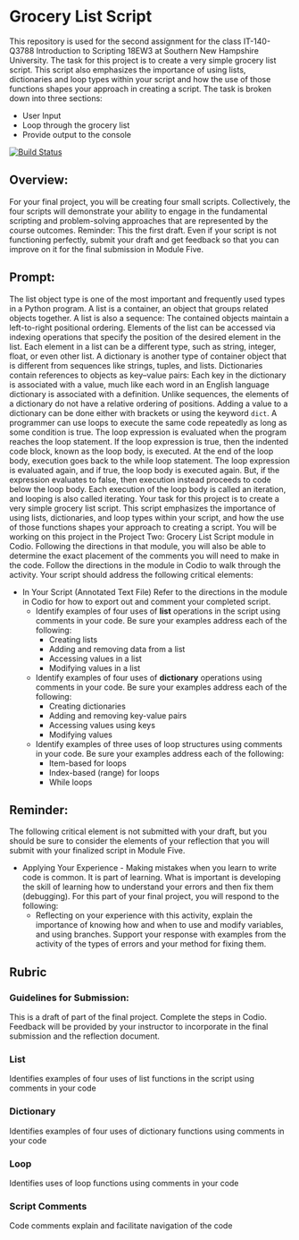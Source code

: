 # Grocery List Script
This repository is used for the second assignment for the class IT-140-Q3788 Introduction to Scripting 18EW3 at Southern New Hampshire University. The task for this project is to create a very simple grocery list script. This script also emphasizes the importance of using lists, dictionaries and loop types within your script and how the use of those functions shapes your approach in creating a script.
The task is broken down into three sections:
* User Input
* Loop through the grocery list
* Provide output to the console

[![Build Status](https://travis-ci.org/rowland007/Grocery-List-Script.svg?branch=develop)](https://travis-ci.org/rowland007/Grocery-List-Script)

## Overview:
For your final project, you will be creating four small scripts. Collectively, the four scripts will demonstrate your ability to engage in the fundamental scripting and problem-solving approaches that are represented by the course outcomes.
Reminder: This the first draft. Even if your script is not functioning perfectly, submit your draft and get feedback so that you can improve on it for the final submission in Module Five.

## Prompt:
The list object type is one of the most important and frequently used types in a Python program. A list is a container, an object that groups related objects together. A list is also a sequence: The contained objects maintain a left-to-right positional ordering. Elements of the list can be accessed via indexing operations that specify the position of the desired element in the list. Each element in a list can be a different type, such as string, integer, float, or even other list. 
A dictionary is another type of container object that is different from sequences like strings, tuples, and lists. Dictionaries contain references to objects as key–value pairs: Each key in the dictionary is associated with a value, much like each word in an English language dictionary is associated with a definition. Unlike sequences, the elements of a dictionary do not have a relative ordering of positions. Adding a value to a dictionary can be done either with brackets or using the keyword `dict`.
A programmer can use loops to execute the same code repeatedly as long as some condition is true. The loop expression is evaluated when the program reaches the loop statement. If the loop expression is true, then the indented code block, known as the loop body, is executed. At the end of the loop body, execution goes back to the while loop statement. The loop expression is evaluated again, and if true, the loop body is executed again. But, if the expression evaluates to false, then execution instead proceeds to code below the loop body. Each execution of the loop body is called an iteration, and looping is also called iterating. 
Your task for this project is to create a very simple grocery list script. This script emphasizes the importance of using lists, dictionaries, and loop types within your script, and how the use of those functions shapes your approach to creating a script. 
You will be working on this project in the Project Two: Grocery List Script module in Codio. Following the directions in that module, you will also be able to determine the exact placement of the comments you will need to make in the code. Follow the directions in the module in Codio to walk through the activity.
Your script should address the following critical elements:
* In Your Script (Annotated Text File) Refer to the directions in the module in Codio for how to export out and comment your completed script.
    * Identify examples of four uses of **list** operations in the script using comments in your code. Be sure your examples address each of the following:
        * Creating lists
        * Adding and removing data from a list
        * Accessing values in a list
        * Modifying values in a list
    * Identify examples of four uses of **dictionary** operations using comments in your code. Be sure your examples address each of the following:
        * Creating dictionaries
        * Adding and removing key-value pairs
        * Accessing values using keys
        * Modifying values
    * Identify examples of three uses of loop structures using comments in your code. Be sure your examples address each of the following:
        * Item-based for loops
        * Index-based (range) for loops
        * While loops

## Reminder: 
The following critical element is not submitted with your draft, but you should be sure to consider the elements of your reflection that you will submit with your finalized script in Module Five.

* Applying Your Experience - Making mistakes when you learn to write code is common. It is part of learning. What is important is developing the skill of learning how to understand your errors and then fix them (debugging). For this part of your final project, you will respond to the following:
    * Reflecting on your experience with this activity, explain the importance of knowing how and when to use and modify variables, and using branches. Support your response with examples from the activity of the types of errors and your method for fixing them.

## Rubric
### Guidelines for Submission: 
This is a draft of part of the final project. Complete the steps in Codio. Feedback will be provided by your instructor to incorporate in the final submission and the reflection document.

### List
Identifies examples of four uses of list functions in the script using comments in your code

### Dictionary
Identifies examples of four uses of dictionary functions using comments in your code

### Loop
Identifies uses of loop functions using comments in your code

### Script Comments
Code comments explain and facilitate navigation of the code